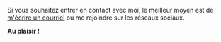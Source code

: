 ﻿Si vous souhaitez entrer en contact avec moi, le meilleur moyen est de [m'écrire un courriel](mailto:cyril.portet@portet.org)
ou me rejoindre sur les réseaux sociaux.
    
**Au plaisir !**
